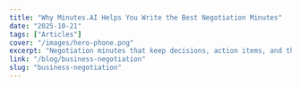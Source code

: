 ```yaml
---
title: "Why Minutes.AI Helps You Write the Best Negotiation Minutes"
date: "2025-10-21"
tags: ["Articles"]
cover: "/images/hero-phone.png"
excerpt: "Negotiation minutes that keep decisions, action items, and the back-and-forth context (demands & concessions) help leaders decide faster with fewer do-overs."
link: "/blog/business-negotiation"
slug: "business-negotiation"
---
```

